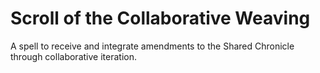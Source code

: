 # Scroll of the Collaborative Weaving

A spell to receive and integrate amendments to the Shared Chronicle through collaborative iteration.
